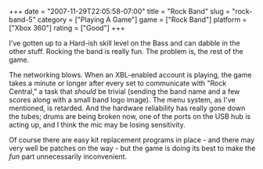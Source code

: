 +++
date = "2007-11-29T22:05:58-07:00"
title = "Rock Band"
slug = "rock-band-5"
category = ["Playing A Game"]
game = ["Rock Band"]
platform = ["Xbox 360"]
rating = ["Good"]
+++

I've gotten up to a Hard-ish skill level on the Bass and can dabble in the other stuff.  Rocking the band is really fun.  The problem is, the rest of the game.

The networking blows.  When an XBL-enabled account is playing, the game takes a minute or longer after every set to communicate with "Rock Central," a task that <i>should</i> be trivial (sending the band name and a few scores along with a small band logo image).  The menu system, as I've mentioned, is retarded.  And the hardware reliability has really gone down the tubes; drums are being broken now, one of the ports on the USB hub is acting up, and I think the mic may be losing sensitivity.

Of course there are easy kit replacement programs in place - and there may very well be patches on the way - but the game is doing its best to make the <i>fun</i> part unnecessarily inconvenient.